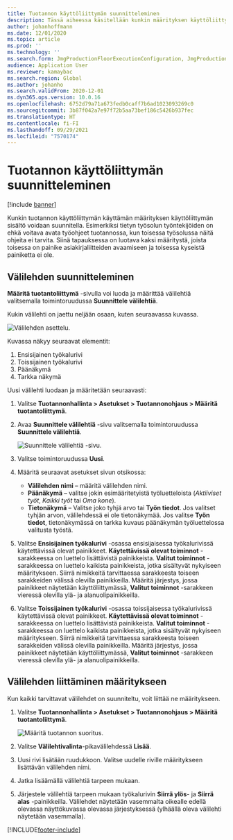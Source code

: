 ```yaml
---
title: Tuotannon käyttöliittymän suunnitteleminen
description: Tässä aiheessa käsitellään kunkin määrityksen käyttöliittymän sisällön suunnittelua.
author: johanhoffmann
ms.date: 12/01/2020
ms.topic: article
ms.prod: ''
ms.technology: ''
ms.search.form: JmgProductionFloorExecutionConfiguration, JmgProductionFloorExecutionConfigurationTab
audience: Application User
ms.reviewer: kamaybac
ms.search.region: Global
ms.author: johanho
ms.search.validFrom: 2020-12-01
ms.dyn365.ops.version: 10.0.16
ms.openlocfilehash: 6752d79a71a673fedb0caff7b6ad1023093269c0
ms.sourcegitcommit: 3b87f042a7e97f72b5aa73bef186c5426b937fec
ms.translationtype: HT
ms.contentlocale: fi-FI
ms.lasthandoff: 09/29/2021
ms.locfileid: "7570174"
---
```

# <a name="design-the-production-floor-execution-interface"></a>Tuotannon käyttöliittymän suunnitteleminen

[!include [banner](../includes/banner.md)]

Kunkin tuotannon käyttöliittymän käyttämän määrityksen käyttöliittymän sisältö voidaan suunnitella. Esimerkiksi tietyn työsolun työntekijöiden on ehkä voitava avata työohjeet tuotannossa, kun toisessa työsolussa näitä ohjeita ei tarvita. Siinä tapauksessa on luotava kaksi määritystä, joista toisessa on painike asiakirjaliitteiden avaamiseen ja toisessa kyseistä painiketta ei ole.

## <a name="design-a-tab"></a>Välilehden suunnitteleminen

**Määritä tuotantoliittymä** -sivulla voi luoda ja määrittää välilehtiä valitsemalla toimintoruudussa **Suunnittele välilehtiä**.

Kukin välilehti on jaettu neljään osaan, kuten seuraavassa kuvassa.

![Välilehden asettelu.](media/pfe-tab-layout.png "Välilehden asettelu")

Kuvassa näkyy seuraavat elementit:

1. Ensisijainen työkalurivi
1. Toissijainen työkalurivi
1. Päänäkymä
1. Tarkka näkymä

Uusi välilehti luodaan ja määritetään seuraavasti:

1. Valitse **Tuotannonhallinta \> Asetukset \> Tuotannonohjaus \> Määritä tuotantoliittymä**.

1. Avaa **Suunnittele välilehtiä** -sivu valitsemalla toimintoruudussa **Suunnittele välilehtiä**.

    ![Suunnittele välilehtiä -sivu.](media/pfe-design-tabs.png "Suunnittele välilehtiä -sivu")

1. Valitse toimintoruudussa **Uusi**.

1. Määritä seuraavat asetukset sivun otsikossa:

    - **Välilehden nimi** – määritä välilehden nimi.
    - **Päänäkymä** – valitse jokin esimääritetyistä työluetteloista (*Aktiiviset työt*, *Kaikki työt* tai *Oma kone*).
    - **Tietonäkymä** – Valitse joko tyhjä arvo tai **Työn tiedot**. Jos valitset tyhjän arvon, välilehdessä ei ole tietonäkymää. Jos valitse **Työn tiedot**, tietonäkymässä on tarkka kuvaus päänäkymän työluettelossa valitusta työstä.

1. Valitse **Ensisijainen työkalurivi** -osassa ensisijaisessa työkalurivissä käytettävissä olevat painikkeet. **Käytettävissä olevat toiminnot** -sarakkeessa on luettelo lisättävistä painikkeista. **Valitut toiminnot** -sarakkeessa on luettelo kaikista painikkeista, jotka sisältyvät nykyiseen määritykseen. Siirrä nimikkeitä tarvittaessa sarakkeesta toiseen sarakkeiden välissä olevilla painikkeilla. Määritä järjestys, jossa painikkeet näytetään käyttöliittymässä, **Valitut toiminnot** -sarakkeen vieressä olevilla ylä- ja alanuolipainikkeilla.

1. Valitse **Toissijainen** **työkalurivi** -osassa toissijaisessa työkalurivissä käytettävissä olevat painikkeet. **Käytettävissä olevat toiminnot** -sarakkeessa on luettelo lisättävistä painikkeista. **Valitut toiminnot** -sarakkeessa on luettelo kaikista painikkeista, jotka sisältyvät nykyiseen määritykseen. Siirrä nimikkeitä tarvittaessa sarakkeesta toiseen sarakkeiden välissä olevilla painikkeilla. Määritä järjestys, jossa painikkeet näytetään käyttöliittymässä, **Valitut toiminnot** -sarakkeen vieressä olevilla ylä- ja alanuolipainikkeilla.

## <a name="associate-a-tab-with-a-configuration"></a>Välilehden liittäminen määritykseen

Kun kaikki tarvittavat välilehdet on suunniteltu, voit liittää ne määritykseen.

1. Valitse **Tuotannonhallinta \> Asetukset \> Tuotannonohjaus \> Määritä tuotantoliittymä**.

    ![Määritä tuotannon suoritus.](media/pfe-config-prod-floor-execution.png "Määritä tuotannon suoritus")

1. Valitse **Välilehtivalinta**-pikavälilehdessä **Lisää**.

1. Uusi rivi lisätään ruudukkoon. Valitse uudelle riville määritykseen lisättävän välilehden nimi.

1. Jatka lisäämällä välilehtiä tarpeen mukaan.

1. Järjestele välilehtiä tarpeen mukaan työkalurivin **Siirrä ylös**- ja **Siirrä alas** -painikkeilla. Välilehdet näytetään vasemmalta oikealle edellä olevassa näyttökuvassa olevassa järjestyksessä (ylhäällä oleva välilehti näytetään vasemmalla).


[!INCLUDE[footer-include](../../includes/footer-banner.md)]